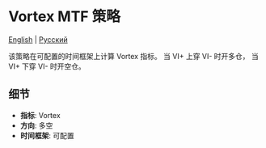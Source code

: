 # Vortex MTF 策略
[English](README.md) | [Русский](README_ru.md)

该策略在可配置的时间框架上计算 Vortex 指标。
当 VI+ 上穿 VI- 时开多仓，
当 VI+ 下穿 VI- 时开空仓。

## 细节

- **指标**: Vortex
- **方向**: 多空
- **时间框架**: 可配置
